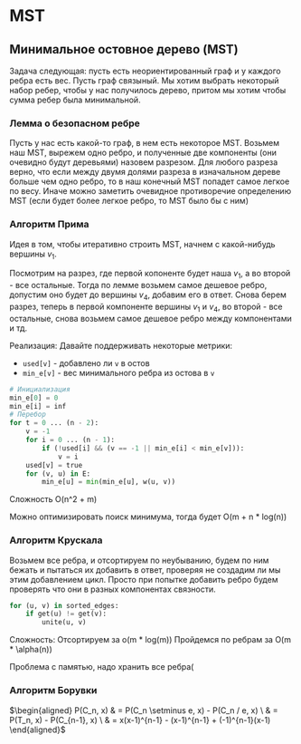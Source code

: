 # MST
## Минимальное остовное дерево (MST) 
Задача следующая: пусть есть неориентированный граф и у каждого ребра есть вес. Пусть граф связыный. 
Мы хотим выбрать некоторый набор ребер, чтобы у нас получилось дерево, притом мы хотим чтобы сумма ребер была минимальной.

### Лемма о безопасном ребре
Пусть у нас есть какой-то граф, в нем есть некоторое MST. 
Возьмем наш MST, вырежем одно ребро, и полученные две компоненты (они очевидно будут деревьями) назовем разрезом.
Для любого разреза верно, что если между двумя долями разреза в изначальном дереве больше чем одно ребро, то в наш конечный MST попадет самое легкое по весу. Иначе можно заметить очевидное противоречие определению MST (если будет более легкое ребро, то MST было бы с ним)

### Алгоритм Прима
Идея в том, чтобы итеративно строить MST, начнем с какой-нибудь вершины $v_1$. 

Посмотрим на разрез, где первой копоненте будет наша $v_1$, а во второй - все остальные. Тогда по лемме возьмем самое дешевое ребро, допустим оно будет до вершины $v_4$, добавим его в ответ. 
Снова берем разрез, теперь в первой компоненте вершины $v_1$ и $v_4$, во второй - все остальные, снова возьмем самое дешевое ребро между компонентами и тд.

Реализация:
Давайте поддерживать некоторые метрики:
- `used[v]` - добавлено ли `v` в остов
- `min_e[v]` - вес минимального ребра из остова в `v`

```py
# Инициализация
min_e[0] = 0
min_e[i] = inf
# Перебор
for t = 0 ... (n - 2):
	v = -1
	for i = 0 ... (n - 1):
		if (!used[i] && (v == -1 || min_e[i] < min_e[v])):
			v = i
	used[v] = true
	for (v, u) in E:
		min_e[u] = min(min_e[u], w(u, v))
```

Сложность O(n^2 + m)

Можно оптимизировать поиск минимума, тогда будет O(m + n * log(n))

### Алгоритм Крускала
Возьмем все ребра, и отсортируем по неубыванию, будем по ним бежать и пытаться их добавить в ответ, проверяя не создадим ли мы этим добавлением цикл. Просто при попытке добавить ребро будем проверять что они в разных компонентах связности.

```py
for (u, v) in sorted_edges:
	if get(u) != get(v):
		unite(u, v)
```

Сложность: 
Отсортируем за o(m * log(m))
Пройдемся по ребрам за O(m * \alpha(n))

Проблема с памятью, надо хранить все ребра(

### Алгоритм Борувки
$\begin{aligned} P(C_n, x) & = P(C_n \setminus e, x) - P(C_n / e, x) \ & = P(T_n, x) - P(C_{n-1}, x) \ & = x(x-1)^{n-1} - (x-1)^{n-1} + (-1)^{n-1}(x-1) \end{aligned}$